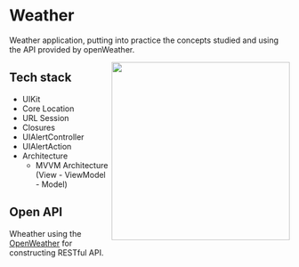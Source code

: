 # Weather
Weather application, putting into practice the concepts studied and using the API provided by openWeather.

<img src="/Previews/preview.gif" align="right" width="320"/>

## Tech stack 
- UIKit
- Core Location
- URL Session
- Closures
- UIAlertController
- UIAlertAction
- Architecture
  - MVVM Architecture (View - ViewModel - Model)
 
## Open API
Wheather using the [OpenWeather](https://openweathermap.org/current) for constructing RESTful API.<br>
